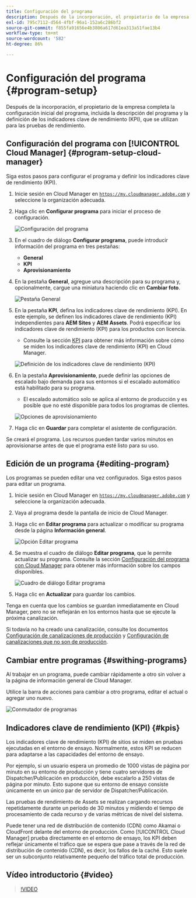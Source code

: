 ```yaml
---
title: Configuración del programa
description: Después de la incorporación, el propietario de la empresa tendrá que llevar a cabo alguna configuración inicial del programa.
exl-id: 795c7112-d564-4fbf-96a1-152a6c286bf2
source-git-commit: f855fa91656e4b3806a617d61ea313a51fae13b4
workflow-type: tm+mt
source-wordcount: '582'
ht-degree: 86%

---
```



# Configuración del programa {#program-setup}

Después de la incorporación, el propietario de la empresa completa la configuración inicial del programa, incluida la descripción del programa y la definición de los indicadores clave de rendimiento (KPI), que se utilizan para las pruebas de rendimiento.

## Configuración del programa con [!UICONTROL Cloud Manager] {#program-setup-cloud-manager}

Siga estos pasos para configurar el programa y definir los indicadores clave de rendimiento (KPI).

1. Inicie sesión en Cloud Manager en [`https://my.cloudmanager.adobe.com`](https://my.cloudmanager.adobe.com) y seleccione la organización adecuada.

1. Haga clic en **Configurar programa** para iniciar el proceso de configuración.

   ![Configuración del programa](/help/assets/set-up-program/setup1.png)

1. En el cuadro de diálogo **Configurar programa**, puede introducir información del programa en tres pestañas:

   * **General**
   * **KPI**
   * **Aprovisionamiento**

1. En la pestaña **General**, agregue una descripción para su programa y, opcionalmente, cargue una miniatura haciendo clic en **Cambiar foto**.

   ![Pestaña General](/help/assets/Setup_Program-General.png)

1. En la pestaña **KPI**, defina los indicadores clave de rendimiento (KPI). En este ejemplo, se definen los indicadores clave de rendimiento (KPI) independientes para **AEM Sites** y **AEM Assets**. Podrá especificar los indicadores clave de rendimiento (KPI) para los productos con licencia.

   * Consulte la sección [KPI](#kpis) para obtener más información sobre cómo se miden los indicadores clave de rendimiento (KPI) en Cloud Manager.

   ![Definición de los indicadores clave de rendimiento (KPI)](/help/assets/Setup_Program-KPIs.png)

1. En la pestaña **Aprovisionamiento**, puede definir las opciones de escalado bajo demanda para sus entornos si el escalado automático está habilitado para su programa.

   * El escalado automático solo se aplica al entorno de producción y es posible que no esté disponible para todos los programas de clientes.

   ![Opciones de aprovisionamiento](/help/assets/Setup_Program-Provisioning.png)

1. Haga clic en **Guardar** para completar el asistente de configuración.

Se creará el programa. Los recursos pueden tardar varios minutos en aprovisionarse antes de que el programa esté listo para su uso.

## Edición de un programa {#editing-program}

Los programas se pueden editar una vez configurados. Siga estos pasos para editar un programa.

1. Inicie sesión en Cloud Manager en [`https://my.cloudmanager.adobe.com`](https://my.cloudmanager.adobe.com) y seleccione la organización adecuada.

1. Vaya al programa desde la pantalla de inicio de Cloud Manager.

1. Haga clic en **Editar programa** para actualizar o modificar su programa desde la página **Información general**.

   ![Opción Editar programa](/help/assets/set-up-program/edit-program1.png)

1. Se muestra el cuadro de diálogo **Editar programa**, que le permite actualizar su programa. Consulte la sección [Configuración del programa con Cloud Manager](#program-setup-cloud-manager) para obtener más información sobre los campos disponibles.

   ![Cuadro de diálogo Editar programa](/help/assets/set-up-program/edit-program-general.png)

1. Haga clic en **Actualizar** para guardar los cambios.

Tenga en cuenta que los cambios se guardan inmediatamente en Cloud Manager, pero no se reflejarán en los entornos hasta que se ejecute la próxima canalización.

Si todavía no ha creado una canalización, consulte los documentos [Configuración de canalizaciones de producción](/help/using/production-pipelines.md) y [Configuración de canalizaciones que no son de producción](/help/using/non-production-pipelines.md).

## Cambiar entre programas {#swithing-programs}

Al trabajar en un programa, puede cambiar rápidamente a otro sin volver a la página de información general de Cloud Manager.

Utilice la barra de acciones para cambiar a otro programa, editar el actual o agregar uno nuevo.

![Conmutador de programas](/help/assets/set-up-program/setup2.png)

## Indicadores clave de rendimiento (KPI) {#kpis}

Los indicadores clave de rendimiento (KPI) de sitios se miden en pruebas ejecutadas en el entorno de ensayo. Normalmente, estos KPI se reducen para adaptarse a las capacidades del entorno de ensayo.

Por ejemplo, si un usuario espera un promedio de 1000 vistas de página por minuto en su entorno de producción y tiene cuatro servidores de Dispatcher/Publicación en producción, debe escalarlo a 250 vistas de página por minuto. Esto supone que su entorno de ensayo consiste únicamente en un único par de servidor de Dispatcher/Publicación.

Las pruebas de rendimiento de Assets se realizan cargando recursos repetidamente durante un período de 30 minutos y midiendo el tiempo de procesamiento de cada recurso y de varias métricas de nivel del sistema.

Puede tener una red de distribución de contenido (CDN) como Akamai o CloudFront delante del entorno de producción. Como [!UICONTROL Cloud Manager] prueba directamente en el entorno de ensayo, los KPI deben reflejar únicamente el tráfico que se espera que pase a través de la red de distribución de contenido (CDN), es decir, los fallos de la caché. Esto suele ser un subconjunto relativamente pequeño del tráfico total de producción.

## Vídeo introductorio {#video}

>[!VIDEO](https://video.tv.adobe.com/v/26313/)
